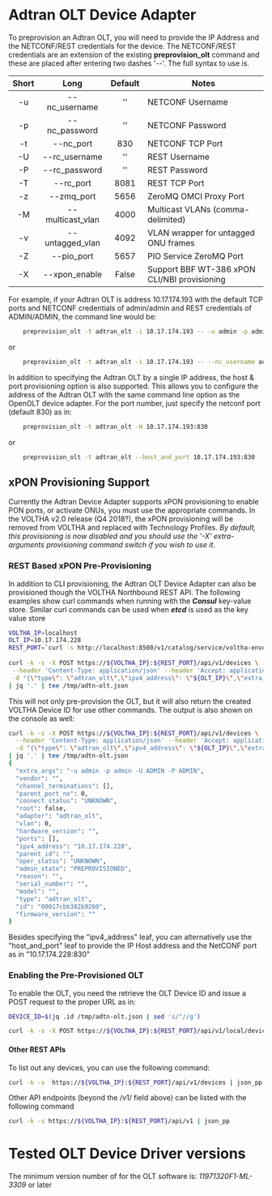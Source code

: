 # Adtran OLT Device Adapter
To preprovision an Adtran OLT, you will need to provide the IP Address and 
the NETCONF/REST credentials for the device.  The NETCONF/REST credentials are an
extension of the existing **preprovision_olt** command and these are placed after
entering two dashes '_--_'.  The full syntax to use is.

| Short | Long               | Default    | Notes |
| :---: | :----------------: | :--------: | ----- |
|  -u   | --nc_username      | ''         | NETCONF Username |
|  -p   | --nc_password      | ''         | NETCONF Password |
|  -t   | --nc_port          | 830        | NETCONF TCP Port |
|  -U   | --rc_username      | ''         | REST Username |
|  -P   | --rc_password      | ''         | REST Password |
|  -T   | --rc_port          | 8081       | REST TCP Port |
|  -z   | --zmq_port         | 5656       | ZeroMQ OMCI Proxy Port |
|  -M   | --multicast_vlan   | 4000       | Multicast VLANs (comma-delimited) |
|  -v   | --untagged_vlan    | 4092       | VLAN wrapper for untagged ONU frames |
|  -Z   | --pio_port         | 5657       | PIO Service ZeroMQ Port |
|  -X   | --xpon_enable      | False      | Support BBF WT-386 xPON CLI/NBI provisioning |

For example, if your Adtran OLT is address 10.17.174.193 with the default TCP ports and
NETCONF credentials of admin/admin and REST credentials of ADMIN/ADMIN, the command line
would be:

```bash
    preprovision_olt -t adtran_olt -i 10.17.174.193 -- -u admin -p admin -U ADMIN -P ADMIN
```
or
```bash
    preprovision_olt -t adtran_olt -i 10.17.174.193 -- --nc_username admin --nc_password admin --rc_username ADMIN --rc_password ADMIN
```

In addition to specifying the Adtran OLT by a single IP address, the host & port provisioning option
is also supported. This allows you to configure the address of the Adtran OLT with the same command line
option as the OpenOLT device adapter. For the port number, just specify the netconf port (default 830)
as in:

```bash
    preprovision_olt -t adtran_olt -H 10.17.174.193:830
```
or
```bash
    preprovision_olt -t adtran_olt --host_and_port 10.17.174.193:830
```


## xPON Provisioning Support

Currently the Adtran Device Adapter supports xPON provisioning to enable PON ports, or activate ONUs, you
must use the appropriate commands. In the VOLTHA v2.0 release (Q4 2018?), the xPON provisioning will be removed
from VOLTHA and replaced with Technology Profiles. _By default, this provisioning is now disabled and you should
use the '-X' extra-arguments provisioning command switch if you wish to use it_.

### REST Based xPON Pre-Provisioning
In addition to CLI provisioning, the Adtran OLT Device Adapter can also be provisioned though the
VOLTHA Northbound REST API. The following examples show curl commands when running with the **_Consul_**
key-value store. Similar curl commands can be used when **_etcd_** is used as the key value store

```bash
VOLTHA_IP=localhost
OLT_IP=10.17.174.228
REST_PORT=`curl -s http://localhost:8500/v1/catalog/service/voltha-envoy-8443 | jq -r '.[0].ServicePort'`
    
curl -k -s -X POST https://${VOLTHA_IP}:${REST_PORT}/api/v1/devices \
 --header 'Content-Type: application/json' --header 'Accept: application/json' \
 -d "{\"type\": \"adtran_olt\",\"ipv4_address\": \"${OLT_IP}\",\"extra_args\": \"-u admin -p admin -U ADMIN -P ADMIN\"}" \
| jq '.' | tee /tmp/adtn-olt.json
```
This will not only pre-provision the OLT, but it will also return the created VOLTHA Device ID for use other commands.
The output is also shown on the console as well:

```bash    
curl -k -s -X POST https://${VOLTHA_IP}:${REST_PORT}/api/v1/devices \
  --header 'Content-Type: application/json' --header 'Accept: application/json' \
  -d "{\"type\": \"adtran_olt\",\"ipv4_address\": \"${OLT_IP}\",\"extra_args\": \"-u admin -p admin -U ADMIN -P ADMIN\"}" \
| jq '.' | tee /tmp/adtn-olt.json
{
  "extra_args": "-u admin -p admin -U ADMIN -P ADMIN",
  "vendor": "",
  "channel_terminations": [],
  "parent_port_no": 0,
  "connect_status": "UNKNOWN",
  "root": false,
  "adapter": "adtran_olt",
  "vlan": 0,
  "hardware_version": "",
  "ports": [],
  "ipv4_address": "10.17.174.228",
  "parent_id": "",
  "oper_status": "UNKNOWN",
  "admin_state": "PREPROVISIONED",
  "reason": "",
  "serial_number": "",
  "model": "",
  "type": "adtran_olt",
  "id": "00017cbb382b9260",
  "firmware_version": ""
}
```
Besides specifying the "ipv4_address" leaf, you can alternatively use the "host_and_port" leaf to
provide the IP Host address and the NetCONF port as in "10.17.174.228:830"

### Enabling the Pre-Provisioned OLT
To enable the OLT, you need the retrieve the OLT Device ID and issue a POST request to the proper URL as in:
```bash
DEVICE_ID=$(jq .id /tmp/adtn-olt.json | sed 's/"//g')

curl -k -s -X POST https://${VOLTHA_IP}:${REST_PORT}/api/v1/local/devices/${DEVICE_ID}/enable
```
#### Other REST APIs
To list out any devices, you can use the following command:

```bash
curl -k -s  https://${VOLTHA_IP}:${REST_PORT}/api/v1/devices | json_pp
```

Other API endpoints (beyond the /v1/ field above) can be listed with the following command

```bash
curl -k -s https://${VOLTHA_IP}:${REST_PORT}/api/v1 | json_pp
```

# Tested OLT Device Driver versions

The minimum version number of for the OLT software is: *_11971320F1-ML-3309_* or later

